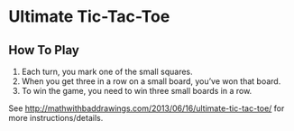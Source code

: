 Ultimate Tic-Tac-Toe
=========

How To Play
---------
1. Each turn, you mark one of the small squares.
2. When you get three in a row on a small board, you’ve won that board.
3. To win the game, you need to win three small boards in a row.

See http://mathwithbaddrawings.com/2013/06/16/ultimate-tic-tac-toe/ for more instructions/details.
